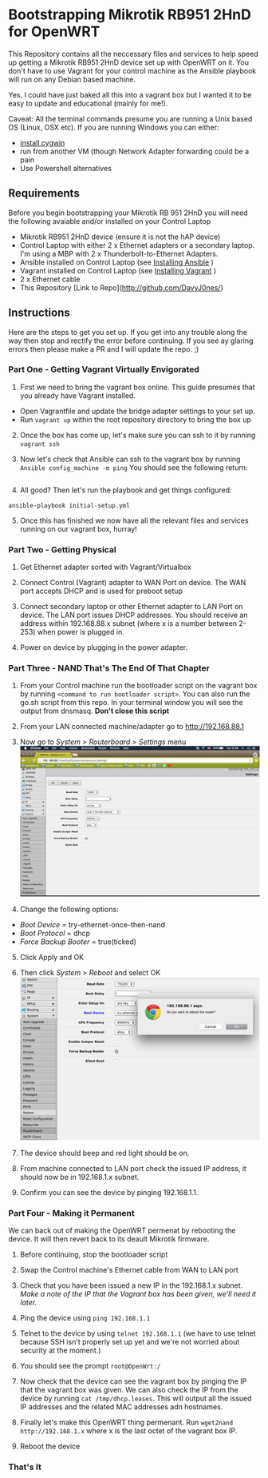 # Bootstrapping Mikrotik RB951 2HnD for OpenWRT

This Repository contains all the neccessary files and services to help speed up getting a Mikrotik RB951 2HnD device set up with OpenWRT on it. You don't have to use Vagrant for your control machine as the Ansible playbook will run on any Debian based machine.

Yes, I could have just baked all this into a vagrant box but I wanted it to be easy to update and educational (mainly for me!).

Caveat: All the terminal commands presume you are running a Unix based OS (Linux, OSX etc). If you are running Windows you can either:
  - [install cygwin](https://cygwin.com/install.html)
  - run from another VM (though Network Adapter forwarding could be a pain
  - Use Powershell alternatives

## Requirements

Before you begin bootstrapping your Mikrotik RB 951 2HnD you will need the following avaiable and/or installed on your Control Laptop

  - Mikrotik RB951 2HnD device (ensure it is not the hAP device)
  - Control Laptop with either 2 x Ethernet adapters or a secondary laptop. I'm using a MBP with 2 x Thunderbolt-to-Ethernet Adapters.
  - Ansible installed on Control Laptop (see [Installing Ansible](http://docs.ansible.com/ansible/intro_installation.html) )
  - Vagrant installed on Control Laptop (see [Installing Vagrant](https://www.vagrantup.com/docs/installation/) )
  - 2 x Ethernet cable
  - This Repository [Link to Repo](http://github.com/DavyJ0nes/<PUTSOMETHIN HERE>)

## Instructions

Here are the steps to get you set up. If you get into any trouble along the way then stop and rectify the error before continuing. If you see ay glaring errors then please make a PR and I will update the repo. ;)

### Part One - Getting Vagrant Virtually Envigorated

1. First we need to bring the vagrant box online. This guide presumes that you already have Vagrant installed.
  - Open Vagrantfile and update the bridge adapter settings to your set up.
  - Run `vagrant up` within the root repository directory to bring the box up

2. Once the box has come up, let's make sure you can ssh to it by running `vagrant ssh`

3. Now let's check that Ansible can ssh to the vagrant box by running `Ansible config_machine -m ping` You should see the following return:

```Python
```

4. All good? Then let's run the playbook and get things configured:

```
ansible-playbook initial-setup.yml
```

5. Once this has finished we now have all the relevant files and services running on our vagrant box, hurray!

### Part Two - Getting Physical

1. Get Ethernet adapter sorted with Vagrant/Virtualbox

2. Connect Control (Vagrant) adapter to WAN Port on device. The WAN port accepts DHCP and is used for preboot setup
<INSERT PICTURE>

3. Connect secondary laptop or other Ethernet adapter to LAN Port on device. The LAN port issues DHCP addresses. You should receive an address within 192.168.88.x subnet (where x is a number between 2-253) when power is plugged in.
<INSERT PICTURE>

4. Power on device by plugging in the power adapter.

### Part Three - NAND That's The End Of That Chapter

1. From your Control machine run the bootloader script on the vagrant box by running `<command to run bootloader script>`. You can also run the go.sh script from this repo. In your terminal window you will see the output from dnsmasq. **Don't close this script**

2. From your LAN connected machine/adapter go to http://192.168.88.1

3. Now go to *System > Routerboard > Settings* menu
![Routerboard WebFig](docs/webfig-1.png)

4. Change the following options:
  - *Boot Device* = try-ethernet-once-then-nand
  - *Boot Protocol* = dhcp
  - *Force Backup Booter* = true(ticked)

5. Click Apply and OK

6. Then click *System > Reboot* and select OK
![Routerboard Reboot](docs/webfig-reboot.png)

7. The device should beep and red light should be on.

8. From machine connected to LAN port check the issued IP address, it should now be in 192.168.1.x subnet.

9. Confirm you can see the device by pinging 192.168.1.1.

### Part Four - Making it Permanent

We can back out of making the OpenWRT permenat by rebooting the device. It will then revert back to its deault Mikrotik firmware.

1. Before continuing, stop the bootloader script

2. Swap the Control machine's Ethernet cable from WAN to LAN port

3. Check that you have been issued a new IP in the 192.168.1.x subnet. *Make a note of the IP that the Vagrant box has been given, we'll need it later.*

4. Ping the device using `ping 192.168.1.1`

5. Telnet to the device by using `telnet 192.168.1.1` (we have to use telnet because SSH isn't properly set up yet and we're not worried about security at the moment.)

6. You should see the prompt `root@OpenWrt:/`

7. Now check that the device can see the vagrant box by pinging the IP that the vagrant box was given. We can also check the IP from the device by running `cat /tmp/dhcp.leases`. This will output all the issued IP addresses and the related MAC addresses adn hostnames.

8. Finally let's make this OpenWRT thing permenant. Run `wget2nand http://192.168.1.x` where x is the last octet of the vagrant box IP.

9. Reboot the device

### That's It
